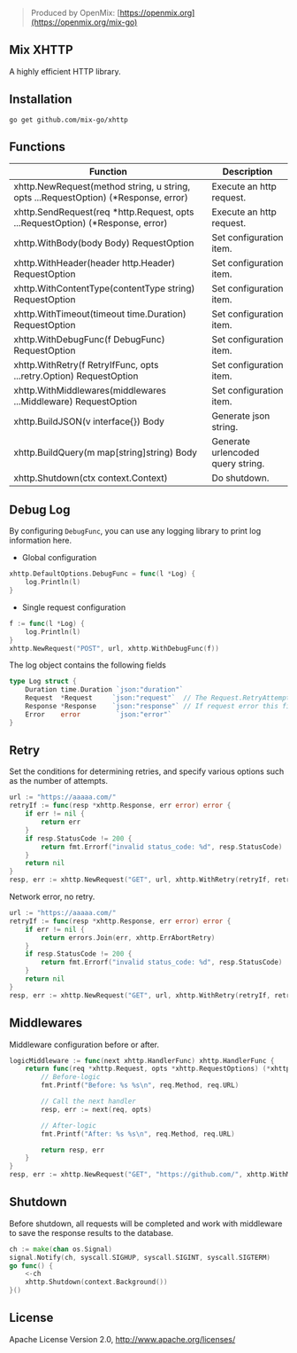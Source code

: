 > Produced by OpenMix: [https://openmix.org](https://openmix.org/mix-go)

## Mix XHTTP

A highly efficient HTTP library.

## Installation

```
go get github.com/mix-go/xhttp
```

## Functions

| Function                                                                            | Description                       |  
|-------------------------------------------------------------------------------------|-----------------------------------|
| xhttp.NewRequest(method string, u string, opts ...RequestOption) (*Response, error) | Execute an http request.          |
| xhttp.SendRequest(req *http.Request, opts ...RequestOption) (*Response, error)      | Execute an http request.          |
| xhttp.WithBody(body Body) RequestOption                                             | Set configuration item.           |
| xhttp.WithHeader(header http.Header) RequestOption                                  | Set configuration item.           |
| xhttp.WithContentType(contentType string) RequestOption                             | Set configuration item.           |
| xhttp.WithTimeout(timeout time.Duration) RequestOption                              | Set configuration item.           |
| xhttp.WithDebugFunc(f DebugFunc) RequestOption                                      | Set configuration item.           |
| xhttp.WithRetry(f RetryIfFunc, opts ...retry.Option) RequestOption                  | Set configuration item.           |
| xhttp.WithMiddlewares(middlewares ...Middleware) RequestOption                      | Set configuration item.           |
| xhttp.BuildJSON(v interface{}) Body                                                 | Generate json string.             |
| xhttp.BuildQuery(m map[string]string) Body                                          | Generate urlencoded query string. |
| xhttp.Shutdown(ctx context.Context)                                                 | Do shutdown.                      |

## Debug Log

By configuring `DebugFunc`, you can use any logging library to print log information here.

- Global configuration

```go
xhttp.DefaultOptions.DebugFunc = func(l *Log) {
    log.Println(l)
}
```

- Single request configuration

```go
f := func(l *Log) {
    log.Println(l)
}
xhttp.NewRequest("POST", url, xhttp.WithDebugFunc(f))
```

The log object contains the following fields

```go
type Log struct {
    Duration time.Duration `json:"duration"`
    Request  *Request     `json:"request"`  // The Request.RetryAttempts field records the number of retry attempts
    Response *Response    `json:"response"` // If request error this field is equal to nil
    Error    error         `json:"error"`
}
```

## Retry

Set the conditions for determining retries, and specify various options such as the number of attempts.

```go
url := "https://aaaaa.com/"
retryIf := func(resp *xhttp.Response, err error) error {
    if err != nil {
        return err
    }
    if resp.StatusCode != 200 {
        return fmt.Errorf("invalid status_code: %d", resp.StatusCode)
    }
    return nil
}
resp, err := xhttp.NewRequest("GET", url, xhttp.WithRetry(retryIf, retry.Attempts(2)))
```

Network error, no retry.

```go
url := "https://aaaaa.com/"
retryIf := func(resp *xhttp.Response, err error) error {
    if err != nil {
        return errors.Join(err, xhttp.ErrAbortRetry)
    }
    if resp.StatusCode != 200 {
        return fmt.Errorf("invalid status_code: %d", resp.StatusCode)
    }
    return nil
}
resp, err := xhttp.NewRequest("GET", url, xhttp.WithRetry(retryIf, retry.Attempts(2)))
```

## Middlewares

Middleware configuration before or after.

```go
logicMiddleware := func(next xhttp.HandlerFunc) xhttp.HandlerFunc {
    return func(req *xhttp.Request, opts *xhttp.RequestOptions) (*xhttp.Response, error) {
        // Before-logic
        fmt.Printf("Before: %s %s\n", req.Method, req.URL)

        // Call the next handler
        resp, err := next(req, opts)

        // After-logic
        fmt.Printf("After: %s %s\n", req.Method, req.URL)

        return resp, err
    }
}
resp, err := xhttp.NewRequest("GET", "https://github.com/", xhttp.WithMiddlewares(logicMiddleware))
```

## Shutdown

Before shutdown, all requests will be completed and work with middleware to save the response results to the database.

```go
ch := make(chan os.Signal)
signal.Notify(ch, syscall.SIGHUP, syscall.SIGINT, syscall.SIGTERM)
go func() {
    <-ch
    xhttp.Shutdown(context.Background())
}()
```

## License

Apache License Version 2.0, http://www.apache.org/licenses/
